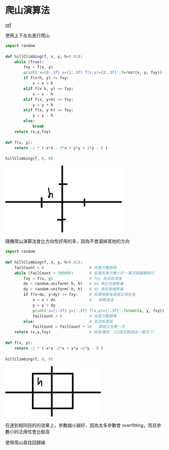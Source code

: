 # 爬山演算法

[ref](https://github.com/cccbook/py2cs/tree/master/03-%E4%BA%BA%E5%B7%A5%E6%99%BA%E6%85%A7/01-%E5%84%AA%E5%8C%96/01-%E7%88%AC%E5%B1%B1%E6%BC%94%E7%AE%97%E6%B3%95/02-%E9%9B%99%E8%AE%8A%E6%95%B8%E5%87%BD%E6%95%B8%E7%9A%84%E7%88%AC%E5%B1%B1)

使用上下左右進行爬山

```python
import random

def hillClimbing(f, x, y, h=0.01):
    while (True):
        fxy = f(x, y)
        print('x={0:.3f} y={1:.3f} f(x,y)={2:.3f}'.format(x, y, fxy))
        if f(x+h, y) >= fxy:
            x = x + h
        elif f(x-h, y) >= fxy:
            x = x - h
        elif f(x, y+h) >= fxy:
            y = y + h
        elif f(x, y-h) >= fxy:
            y = y - h
        else:
            break
    return (x,y,fxy)

def f(x, y):
    return -1 * ( x*x - 2*x + y*y + 2*y - 8 )

hillClimbing(f, 0, 0)
```

![](picture/hillClimbing.png)

隨機爬山演算法會比方向性好用的多，因為不會漏掉其他的方向

```python
import random

def hillClimbing(f, x, y, h=0.01):
    failCount = 0                    # 失敗次數歸零
    while (failCount < 10000):       # 如果失敗次數小於一萬次就繼續執行
        fxy = f(x, y)                # fxy 為目前高度
        dx = random.uniform(-h, h)   # dx 為左右偏移量
        dy = random.uniform(-h, h)   # dy 為前後偏移量
        if f(x+dx, y+dy) >= fxy:     # 如果移動後高度比現在高
            x = x + dx               #   就移過去
            y = y + dy
            print('x={:.3f} y={:.3f} f(x,y)={:.3f}'.format(x, y, fxy))
            failCount = 0            # 失敗次數歸零
        else:                        # 若沒有更高
            failCount = failCount + 1#   那就又失敗一次
    return (x,y,fxy)                 # 結束傳回 （已經失敗超過一萬次了）

def f(x, y):
    return -1 * ( x*x -2*x + y*y +2*y - 8 )

hillClimbing(f, 0, 0)
```

![](picture/hillClimbingR.png)



在達到相同目的的效果上，參數越小越好，因為太多參數會 overfitting，而且參數小的泛用性會比較高





使用爬山尋找回歸線

```
```

